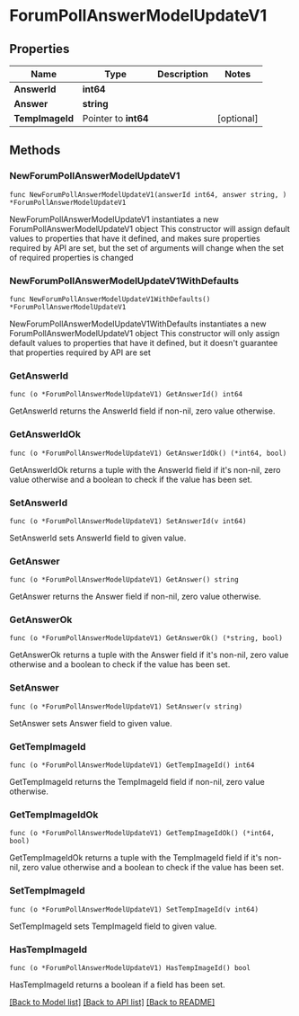 # ForumPollAnswerModelUpdateV1

## Properties

Name | Type | Description | Notes
------------ | ------------- | ------------- | -------------
**AnswerId** | **int64** |  | 
**Answer** | **string** |  | 
**TempImageId** | Pointer to **int64** |  | [optional] 

## Methods

### NewForumPollAnswerModelUpdateV1

`func NewForumPollAnswerModelUpdateV1(answerId int64, answer string, ) *ForumPollAnswerModelUpdateV1`

NewForumPollAnswerModelUpdateV1 instantiates a new ForumPollAnswerModelUpdateV1 object
This constructor will assign default values to properties that have it defined,
and makes sure properties required by API are set, but the set of arguments
will change when the set of required properties is changed

### NewForumPollAnswerModelUpdateV1WithDefaults

`func NewForumPollAnswerModelUpdateV1WithDefaults() *ForumPollAnswerModelUpdateV1`

NewForumPollAnswerModelUpdateV1WithDefaults instantiates a new ForumPollAnswerModelUpdateV1 object
This constructor will only assign default values to properties that have it defined,
but it doesn't guarantee that properties required by API are set

### GetAnswerId

`func (o *ForumPollAnswerModelUpdateV1) GetAnswerId() int64`

GetAnswerId returns the AnswerId field if non-nil, zero value otherwise.

### GetAnswerIdOk

`func (o *ForumPollAnswerModelUpdateV1) GetAnswerIdOk() (*int64, bool)`

GetAnswerIdOk returns a tuple with the AnswerId field if it's non-nil, zero value otherwise
and a boolean to check if the value has been set.

### SetAnswerId

`func (o *ForumPollAnswerModelUpdateV1) SetAnswerId(v int64)`

SetAnswerId sets AnswerId field to given value.


### GetAnswer

`func (o *ForumPollAnswerModelUpdateV1) GetAnswer() string`

GetAnswer returns the Answer field if non-nil, zero value otherwise.

### GetAnswerOk

`func (o *ForumPollAnswerModelUpdateV1) GetAnswerOk() (*string, bool)`

GetAnswerOk returns a tuple with the Answer field if it's non-nil, zero value otherwise
and a boolean to check if the value has been set.

### SetAnswer

`func (o *ForumPollAnswerModelUpdateV1) SetAnswer(v string)`

SetAnswer sets Answer field to given value.


### GetTempImageId

`func (o *ForumPollAnswerModelUpdateV1) GetTempImageId() int64`

GetTempImageId returns the TempImageId field if non-nil, zero value otherwise.

### GetTempImageIdOk

`func (o *ForumPollAnswerModelUpdateV1) GetTempImageIdOk() (*int64, bool)`

GetTempImageIdOk returns a tuple with the TempImageId field if it's non-nil, zero value otherwise
and a boolean to check if the value has been set.

### SetTempImageId

`func (o *ForumPollAnswerModelUpdateV1) SetTempImageId(v int64)`

SetTempImageId sets TempImageId field to given value.

### HasTempImageId

`func (o *ForumPollAnswerModelUpdateV1) HasTempImageId() bool`

HasTempImageId returns a boolean if a field has been set.


[[Back to Model list]](../README.md#documentation-for-models) [[Back to API list]](../README.md#documentation-for-api-endpoints) [[Back to README]](../README.md)


